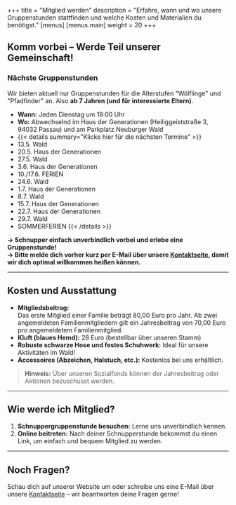 +++
title = "Mitglied werden"
description = "Erfahre, wann und wo unsere Gruppenstunden stattfinden und welche Kosten und Materialien du benötigst."
[menus]
    [menus.main]
        weight = 20
+++

## Komm vorbei – Werde Teil unserer Gemeinschaft!

### Nächste Gruppenstunden
Wir bieten aktuell nur Gruppenstunden für die Alterstufen "Wölflinge" und "Pfadfinder" an. Also **ab 7 Jahren (und für interessierte Eltern)**.

- **Wann:** Jeden Dienstag um 18:00 Uhr 
- **Wo:** Abwechselnd im Haus der Generationen (Heiliggeiststraße 3, 94032 Passau) und am Parkplatz Neuburger Wald
- {{< details summary="Klicke hier für die nächsten Termine" >}}
- 13.5. Wald
- 20.5. Haus der Generationen
- 27.5. Wald
- 3.6. Haus der Generationen
- 10./17.6. FERIEN
- 24.6. Wald
- 1.7. Haus der Generationen
- 8.7. Wald
- 15.7. Haus der Generationen
- 22.7. Haus der Generationen
- 29.7. Wald
- SOMMERFERIEN
{{< /details >}}

**→ Schnupper einfach unverbindlich vorbei und erlebe eine Gruppenstunde!**  
**→ Bitte melde dich vorher kurz per E-Mail über unsere [Kontaktseite](/kontakt/), damit wir dich optimal willkommen heißen können.**

---

## Kosten und Ausstattung

- **Mitgliedsbeitrag:**   
Das erste Mitglied einer Familie beträgt 80,00 Euro pro Jahr. Ab zwei angemeldeten Familienmitgliedern gilt ein Jahresbeitrag von 70,00 Euro pro angemeldetem Familienmitglied.
- **Kluft (blaues Hemd):** 28 Euro (bestellbar über unseren Stamm)
- **Robuste schwarze Hose und festes Schuhwerk:** Ideal für unsere Aktivitäten im Wald!
- **Accessoires (Abzeichen, Halstuch, etc.):** Kostenlos bei uns erhältlich.

> **Hinweis:** Über unseren Sozialfonds können der Jahresbeitrag oder Aktionen bezuschusst werden.

---

## Wie werde ich Mitglied?

1. **Schnuppergruppenstunde besuchen:** Lerne uns unverbindlich kennen.
2. **Online beitreten:** Nach deiner Schnupperstunde bekommst du einen Link, um einfach und bequem Mitglied zu werden.

---

## Noch Fragen?

Schau dich auf unserer Website um oder schreibe uns eine E-Mail über unsere [Kontaktseite](/kontakt/) – wir beantworten deine Fragen gerne!
